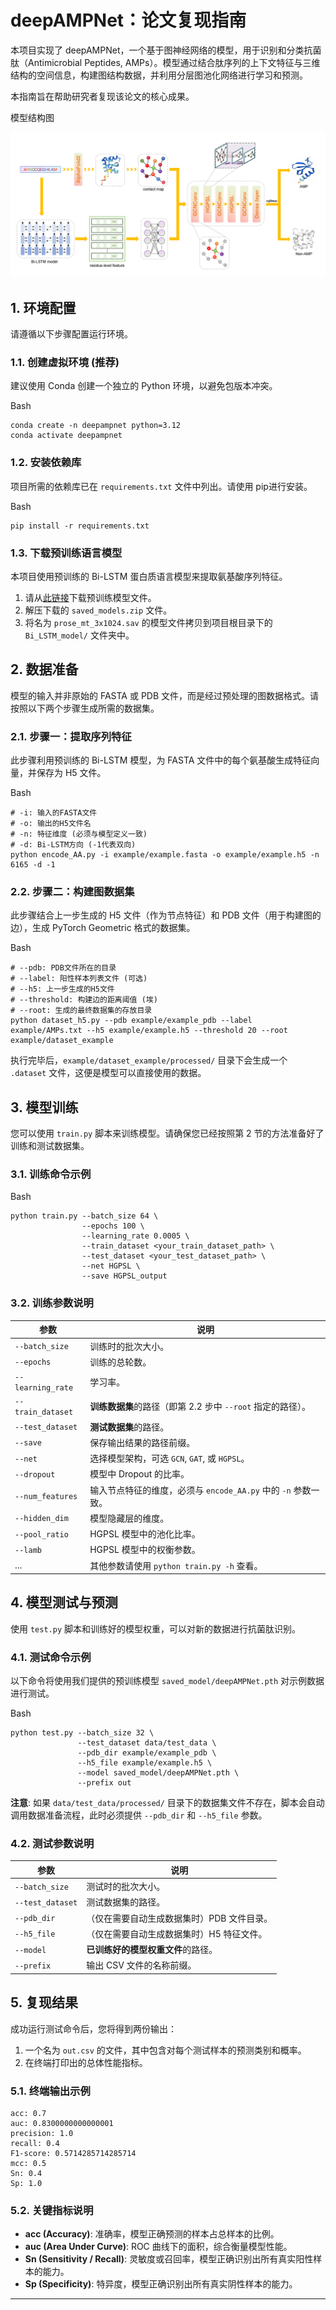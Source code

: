 # deepAMPNet：论文复现指南

本项目实现了 deepAMPNet，一个基于图神经网络的模型，用于识别和分类抗菌肽（Antimicrobial Peptides, AMPs）。模型通过结合肽序列的上下文特征与三维结构的空间信息，构建图结构数据，并利用分层图池化网络进行学习和预测。

本指南旨在帮助研究者复现该论文的核心成果。

模型结构图

<p align="center">
	<img src="deepAMPNet.png"> 
</p>  



## 1. 环境配置

请遵循以下步骤配置运行环境。

### 1.1. 创建虚拟环境 (推荐)

建议使用 Conda 创建一个独立的 Python 环境，以避免包版本冲突。

Bash

```
conda create -n deepampnet python=3.12
conda activate deepampnet
```

### 1.2. 安装依赖库

项目所需的依赖库已在 `requirements.txt` 文件中列出。请使用 pip进行安装。

Bash

```
pip install -r requirements.txt
```

### 1.3. 下载预训练语言模型

本项目使用预训练的 Bi-LSTM 蛋白质语言模型来提取氨基酸序列特征。

1. 请从[此链接](http://bergerlab-downloads.csail.mit.edu/prose/saved_models.zip)下载预训练模型文件。
2. 解压下载的 `saved_models.zip` 文件。
3. 将名为 `prose_mt_3x1024.sav` 的模型文件拷贝到项目根目录下的 `Bi_LSTM_model/` 文件夹中。

## 2. 数据准备

模型的输入并非原始的 FASTA 或 PDB 文件，而是经过预处理的图数据格式。请按照以下两个步骤生成所需的数据集。

### 2.1. 步骤一：提取序列特征

此步骤利用预训练的 Bi-LSTM 模型，为 FASTA 文件中的每个氨基酸生成特征向量，并保存为 H5 文件。

Bash

```
# -i: 输入的FASTA文件
# -o: 输出的H5文件名
# -n: 特征维度 (必须与模型定义一致)
# -d: Bi-LSTM方向 (-1代表双向)
python encode_AA.py -i example/example.fasta -o example/example.h5 -n 6165 -d -1
```

### 2.2. 步骤二：构建图数据集

此步骤结合上一步生成的 H5 文件（作为节点特征）和 PDB 文件（用于构建图的边），生成 PyTorch Geometric 格式的数据集。

Bash

```
# --pdb: PDB文件所在的目录
# --label: 阳性样本列表文件 (可选)
# --h5: 上一步生成的H5文件
# --threshold: 构建边的距离阈值 (埃)
# --root: 生成的最终数据集的存放目录
python dataset_h5.py --pdb example/example_pdb --label example/AMPs.txt --h5 example/example.h5 --threshold 20 --root example/dataset_example
```

执行完毕后，`example/dataset_example/processed/` 目录下会生成一个 `.dataset` 文件，这便是模型可以直接使用的数据。

## 3. 模型训练

您可以使用 `train.py` 脚本来训练模型。请确保您已经按照第 2 节的方法准备好了训练和测试数据集。

### 3.1. 训练命令示例

Bash

```
python train.py --batch_size 64 \
                --epochs 100 \
                --learning_rate 0.0005 \
                --train_dataset <your_train_dataset_path> \
                --test_dataset <your_test_dataset_path> \
                --net HGPSL \
                --save HGPSL_output
```

### 3.2. 训练参数说明

| **参数**          | **说明**                                                     |
| ----------------- | ------------------------------------------------------------ |
| `--batch_size`    | 训练时的批次大小。                                           |
| `--epochs`        | 训练的总轮数。                                               |
| `--learning_rate` | 学习率。                                                     |
| `--train_dataset` | **训练数据集**的路径（即第 2.2 步中 `--root` 指定的路径）。  |
| `--test_dataset`  | **测试数据集**的路径。                                       |
| `--save`          | 保存输出结果的路径前缀。                                     |
| `--net`           | 选择模型架构，可选 `GCN`, `GAT`, 或 `HGPSL`。                |
| `--dropout`       | 模型中 Dropout 的比率。                                      |
| `--num_features`  | 输入节点特征的维度，必须与 `encode_AA.py` 中的 `-n` 参数一致。 |
| `--hidden_dim`    | 模型隐藏层的维度。                                           |
| `--pool_ratio`    | HGPSL 模型中的池化比率。                                     |
| `--lamb`          | HGPSL 模型中的权衡参数。                                     |
| ...               | 其他参数请使用 `python train.py -h` 查看。                   |

## 4. 模型测试与预测

使用 `test.py` 脚本和训练好的模型权重，可以对新的数据进行抗菌肽识别。

### 4.1. 测试命令示例

以下命令将使用我们提供的预训练模型 `saved_model/deepAMPNet.pth` 对示例数据进行测试。

Bash

```
python test.py --batch_size 32 \
               --test_dataset data/test_data \
               --pdb_dir example/example_pdb \
               --h5_file example/example.h5 \
               --model saved_model/deepAMPNet.pth \
               --prefix out
```

**注意**: 如果 `data/test_data/processed/` 目录下的数据集文件不存在，脚本会自动调用数据准备流程，此时必须提供 `--pdb_dir` 和 `--h5_file` 参数。

### 4.2. 测试参数说明

| **参数**         | **说明**                                   |
| ---------------- | ------------------------------------------ |
| `--batch_size`   | 测试时的批次大小。                         |
| `--test_dataset` | 测试数据集的路径。                         |
| `--pdb_dir`      | （仅在需要自动生成数据集时）PDB 文件目录。 |
| `--h5_file`      | （仅在需要自动生成数据集时）H5 特征文件。  |
| `--model`        | **已训练好的模型权重文件**的路径。         |
| `--prefix`       | 输出 CSV 文件的名称前缀。                  |

## 5. 复现结果

成功运行测试命令后，您将得到两份输出：

1. 一个名为 `out.csv` 的文件，其中包含对每个测试样本的预测类别和概率。
2. 在终端打印出的总体性能指标。

### 5.1. 终端输出示例

```
acc: 0.7 
auc: 0.8300000000000001 
precision: 1.0 
recall: 0.4 
F1-score: 0.5714285714285714 
mcc: 0.5 
Sn: 0.4 
Sp: 1.0
```

### 5.2. 关键指标说明

- **acc (Accuracy)**: 准确率，模型正确预测的样本占总样本的比例。
- **auc (Area Under Curve)**: ROC 曲线下的面积，综合衡量模型性能。
- **Sn (Sensitivity / Recall)**: 灵敏度或召回率，模型正确识别出所有真实阳性样本的能力。
- **Sp (Specificity)**: 特异度，模型正确识别出所有真实阴性样本的能力。

------
